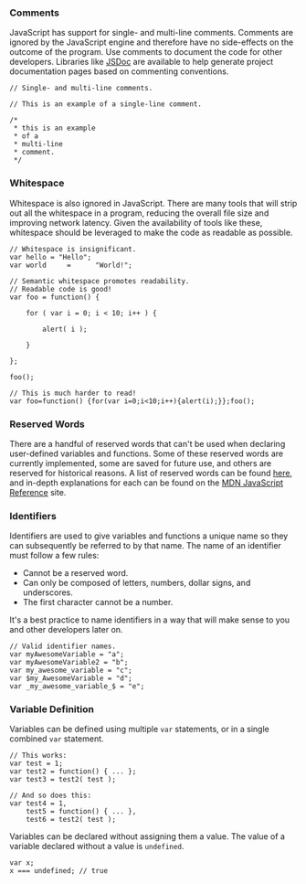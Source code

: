 <script>{
	"title": "Syntax Basics",
	"level": "beginner",
	"source": "http://jqfundamentals.com/legacy",
	"attribution": [ "jQuery Fundamentals" ]
}</script>

### Comments

JavaScript has support for single- and multi-line comments. Comments are ignored by the JavaScript engine and therefore have no side-effects on the outcome of the program. Use comments to document the code for other developers. Libraries like [JSDoc](https://code.google.com/p/jsdoc-toolkit/ "JSDoc Toolkit") are available to help generate project documentation pages based on commenting conventions.

```
// Single- and multi-line comments.

// This is an example of a single-line comment.

/*
 * this is an example
 * of a
 * multi-line
 * comment.
 */
```

### Whitespace

Whitespace is also ignored in JavaScript. There are many tools that will strip out all the whitespace in a program, reducing the overall file size and improving network latency. Given the availability of tools like these, whitespace should be leveraged to make the code as readable as possible.

```
// Whitespace is insignificant.
var hello = "Hello";
var world     =      "World!";
```

```
// Semantic whitespace promotes readability.
// Readable code is good!
var foo = function() {

	for ( var i = 0; i < 10; i++ ) {

		alert( i );

	}

};

foo();

// This is much harder to read!
var foo=function() {for(var i=0;i<10;i++){alert(i);}};foo();
```

### Reserved Words

There are a handful of reserved words that can't be used when declaring user-defined variables and functions. Some of these reserved words are currently implemented, some are saved for future use, and others are reserved for historical reasons. A list of reserved words can be found [here](/javascript-101/reserved-words/), and in-depth explanations for each can be found on the [MDN JavaScript Reference](https://developer.mozilla.org/en-US/docs/JavaScript/Reference/Reserved_Words "MDN Reserved Words.") site.

### Identifiers

Identifiers are used to give variables and functions a unique name so they can subsequently be referred to by that name. The name of an identifier must follow a few rules:

* Cannot be a reserved word.
* Can only be composed of letters, numbers, dollar signs, and underscores.
* The first character cannot be a number.

It's a best practice to name identifiers in a way that will make sense to you and other developers later on.

```
// Valid identifier names.
var myAwesomeVariable = "a";
var myAwesomeVariable2 = "b";
var my_awesome_variable = "c";
var $my_AwesomeVariable = "d";
var _my_awesome_variable_$ = "e";
```

### Variable Definition

Variables can be defined using multiple `var` statements, or in a single combined `var` statement.

```
// This works:
var test = 1;
var test2 = function() { ... };
var test3 = test2( test );

// And so does this:
var test4 = 1,
	test5 = function() { ... },
	test6 = test2( test );
```

Variables can be declared without assigning them a value. The value of a variable declared without a value is `undefined`.

```
var x;
x === undefined; // true
```
